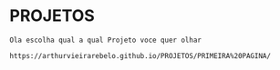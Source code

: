 # PROJETOS
    Ola escolha qual a qual Projeto voce quer olhar 
    
    https://arthurvieirarebelo.github.io/PROJETOS/PRIMEIRA%20PAGINA/

    
